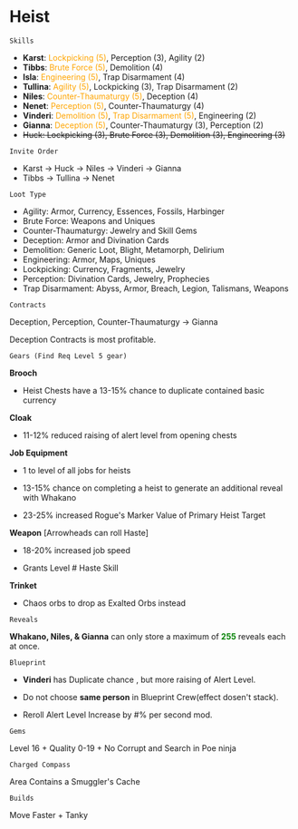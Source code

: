 # Heist

```
Skills
```

- **Karst**: <span style="color:orange">Lockpicking (5)</span>, Perception (3), Agility (2)
- **Tibbs**: <span style="color:orange">Brute Force (5)</span>, Demolition (4)
- **Isla**: <span style="color:orange">Engineering (5)</span>, Trap Disarmament (4)
- **Tullina**: <span style="color:orange">Agility (5)</span>, Lockpicking (3), Trap Disarmament (2)
- **Niles**: <span style="color:orange">Counter-Thaumaturgy (5)</span>, Deception (4)
- **Nenet**: <span style="color:orange">Perception (5)</span>, Counter-Thaumaturgy (4)
- **Vinderi**: <span style="color:orange">Demolition (5)</span>, <span style="color:orange">Trap Disarmament (5)</span>, Engineering (2)
- **Gianna**: <span style="color:orange">Deception (5)</span>, Counter-Thaumaturgy (3), Perception (2)
- ~~Huck: Lockpicking (3), Brute Force (3), Demolition (3), Engineering (3)~~

```
Invite Order
```

- Karst -> Huck -> Niles -> Vinderi -> Gianna
- Tibbs -> Tullina -> Nenet

```
Loot Type
```

- Agility: Armor, Currency, Essences, Fossils, Harbinger
- Brute Force: Weapons and Uniques
- Counter-Thaumaturgy: Jewelry and Skill Gems
- Deception: Armor and Divination Cards
- Demolition: Generic Loot, Blight, Metamorph, Delirium
- Engineering: Armor, Maps, Uniques
- Lockpicking: Currency, Fragments, Jewelry
- Perception: Divination Cards, Jewelry, Prophecies
- Trap Disarmament: Abyss, Armor, Breach, Legion, Talismans, Weapons

```
Contracts
```

Deception, Perception, Counter-Thaumaturgy -> Gianna

Deception Contracts is most profitable.

```
Gears (Find Req Level 5 gear)
```

**Brooch**

- Heist Chests have a 13-15% chance to duplicate contained basic currency

**Cloak**

- 11-12% reduced raising of alert level from opening chests

**Job Equipment**

- 1 to level of all jobs for heists

- 13-15% chance on completing a heist to generate an additional reveal with Whakano

- 23-25% increased Rogue's Marker Value of Primary Heist Target

**Weapon** [Arrowheads can roll Haste]

- 18-20% increased job speed

- Grants Level # Haste Skill

**Trinket**

- Chaos orbs to drop as Exalted Orbs instead

```
Reveals
```

**Whakano, Niles, & Gianna** can only store a maximum of <span style="color:green">**255**</span> reveals each at once.

```
Blueprint
```

- **Vinderi** has Duplicate chance , but more raising of Alert Level.

- Do not choose **same person** in Blueprint Crew(effect dosen't stack).

- Reroll Alert Level Increase by #% per second mod.

```
Gems
```

Level 16 + Quality 0-19 + No Corrupt and Search in Poe ninja

```
Charged Compass
```

Area Contains a Smuggler's Cache

```
Builds
```

Move Faster + Tanky
